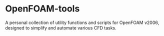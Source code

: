# OpenFOAM-tools
A personal collection of utility functions and scripts for OpenFOAM v2006, designed to simplify and automate various CFD tasks.
